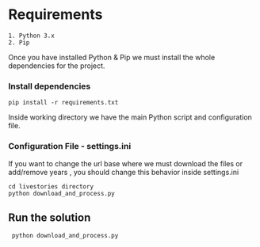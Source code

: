 Requirements
========================
    1. Python 3.x
    2. Pip

Once you have installed Python & Pip we must install the whole dependencies for the project.

### Install dependencies
```
pip install -r requirements.txt
```
Inside working directory we have the main Python script and configuration file.

### Configuration File  - settings.ini
If you want to change the url base where we must download the files or add/remove years , 
you should change this behavior inside settings.ini

```
cd livestories directory 
python download_and_process.py
```

## Run the solution

```
 python download_and_process.py
```


